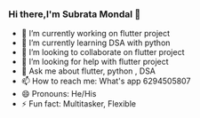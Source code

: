 ### Hi there,I'm Subrata Mondal 👋

- 🔭 I’m currently working on flutter project
- 🌱 I’m currently learning DSA with python
- 👯 I’m looking to collaborate on flutter project
- 🤔 I’m looking for help with flutter project
- 💬 Ask me about flutter, python , DSA
- 📫 How to reach me: What's app 6294505807
- 😄 Pronouns: He/His
- ⚡ Fun fact: Multitasker, Flexible
 
